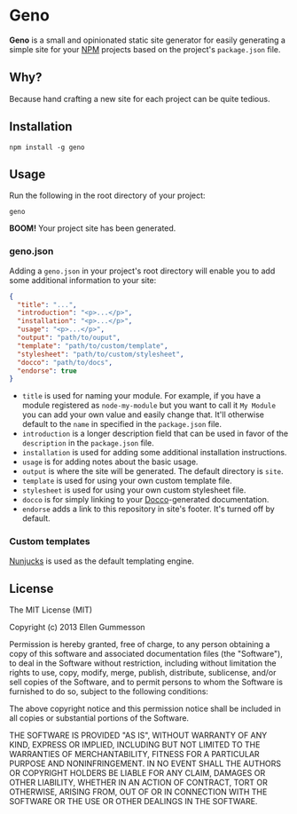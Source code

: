 # Geno

**Geno** is a small and opinionated static site generator for easily generating a simple site for your [NPM](https://npmjs.org/) projects based on the project's `package.json` file.

## Why?

Because hand crafting a new site for each project can be quite tedious.

## Installation

~~~
npm install -g geno
~~~

## Usage

Run the following in the root directory of your project:

~~~
geno
~~~

**BOOM!** Your project site has been generated.

### geno.json

Adding a `geno.json` in your project's root directory will enable you to add some additional information to your site:

~~~ json
{
  "title": "...",
  "introduction": "<p>...</p>",
  "installation": "<p>...</p>",
  "usage": "<p>...</p>",
  "output": "path/to/ouput",
  "template": "path/to/custom/template",
  "stylesheet": "path/to/custom/stylesheet",
  "docco": "path/to/docs",
  "endorse": true
}
~~~

- `title` is used for naming your module. For example, if you have a module registered as `node-my-module` but you want to call it `My Module` you can add your own value and easily change that. It'll otherwise default to the `name` in specified in the `package.json` file.
- `introduction` is a longer description field that can be used in favor of the `description` in the `package.json` file.
- `installation` is used for adding some additional installation instructions.
- `usage` is for adding notes about the basic usage.
- `output` is where the site will be generated. The default directory is `site`.
- `template` is used for using your own custom template file.
- `stylesheet` is used for using your own custom stylesheet file.
- `docco` is for simply linking to your [Docco](https://github.com/jashkenas/docco)-generated documentation.
- `endorse` adds a link to this repository in site's footer. It's turned off by default.

### Custom templates

[Nunjucks](https://github.com/jlongster/nunjucks) is used as the default templating engine.

## License

The MIT License (MIT)

Copyright (c) 2013 Ellen Gummesson

Permission is hereby granted, free of charge, to any person obtaining a copy
of this software and associated documentation files (the "Software"), to deal
in the Software without restriction, including without limitation the rights
to use, copy, modify, merge, publish, distribute, sublicense, and/or sell
copies of the Software, and to permit persons to whom the Software is
furnished to do so, subject to the following conditions:

The above copyright notice and this permission notice shall be included in
all copies or substantial portions of the Software.

THE SOFTWARE IS PROVIDED "AS IS", WITHOUT WARRANTY OF ANY KIND, EXPRESS OR
IMPLIED, INCLUDING BUT NOT LIMITED TO THE WARRANTIES OF MERCHANTABILITY,
FITNESS FOR A PARTICULAR PURPOSE AND NONINFRINGEMENT. IN NO EVENT SHALL THE
AUTHORS OR COPYRIGHT HOLDERS BE LIABLE FOR ANY CLAIM, DAMAGES OR OTHER
LIABILITY, WHETHER IN AN ACTION OF CONTRACT, TORT OR OTHERWISE, ARISING FROM,
OUT OF OR IN CONNECTION WITH THE SOFTWARE OR THE USE OR OTHER DEALINGS IN
THE SOFTWARE.
